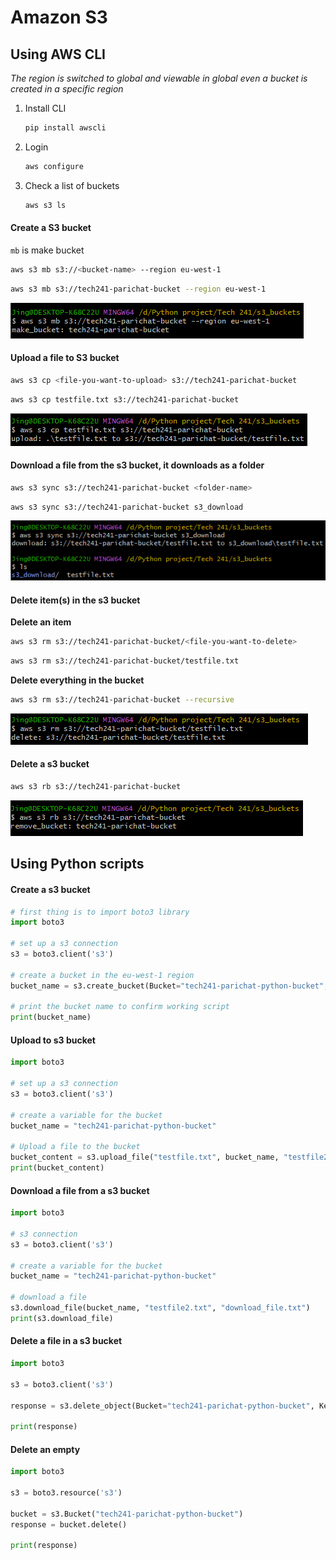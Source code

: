 # Amazon S3 
## Using AWS CLI
_The region is switched to global and viewable in global even a bucket is created in a specific region_
1) Install CLI
   ```bash
   pip install awscli
   ```
2) Login 
   ```bash
   aws configure
   ``` 
3) Check a list of buckets
   ```bash
   aws s3 ls    
   ``` 

#### Create a S3 bucket
`mb` is make bucket
```bash
aws s3 mb s3://<bucket-name> --region eu-west-1
```
```bash
aws s3 mb s3://tech241-parichat-bucket --region eu-west-1
```
![create_bucket](screenshots/create_bucket.png)

#### Upload a file to S3 bucket
```bash
aws s3 cp <file-you-want-to-upload> s3://tech241-parichat-bucket
```
```bash
aws s3 cp testfile.txt s3://tech241-parichat-bucket
```
![upload_bucket](screenshots/upload_bucket.png)

#### Download a file from the s3 bucket, it downloads as a folder
```bash
aws s3 sync s3://tech241-parichat-bucket <folder-name>
```
```bash
aws s3 sync s3://tech241-parichat-bucket s3_download
```
![download_bucket](screenshots/download_bucket.png)

#### Delete item(s) in the s3 bucket
**Delete an item**
```bash
aws s3 rm s3://tech241-parichat-bucket/<file-you-want-to-delete>
```
```bash
aws s3 rm s3://tech241-parichat-bucket/testfile.txt
```
**Delete everything in the bucket**
```bash
aws s3 rm s3://tech241-parichat-bucket --recursive
```
![delete_file](screenshots/delete_file.png)

#### Delete a s3 bucket
```bash
aws s3 rb s3://tech241-parichat-bucket
```
![delete_bucket](screenshots/delete_bucket.png)

## Using Python scripts
#### Create a s3 bucket
```python
# first thing is to import boto3 library
import boto3

# set up a s3 connection
s3 = boto3.client('s3')

# create a bucket in the eu-west-1 region
bucket_name = s3.create_bucket(Bucket="tech241-parichat-python-bucket", CreateBucketConfiguration={"LocationConstraint":"eu-west-1"})

# print the bucket name to confirm working script
print(bucket_name)
```

#### Upload to s3 bucket
```python
import boto3

# set up a s3 connection
s3 = boto3.client('s3')

# create a variable for the bucket
bucket_name = "tech241-parichat-python-bucket"

# Upload a file to the bucket
bucket_content = s3.upload_file("testfile.txt", bucket_name, "testfile2.txt")
print(bucket_content)
```

#### Download a file from a s3 bucket
```python
import boto3

# s3 connection
s3 = boto3.client('s3')

# create a variable for the bucket
bucket_name = "tech241-parichat-python-bucket"

# download a file
s3.download_file(bucket_name, "testfile2.txt", "download_file.txt")
print(s3.download_file)
```

#### Delete a file in a s3 bucket
```python
import boto3

s3 = boto3.client('s3')

response = s3.delete_object(Bucket="tech241-parichat-python-bucket", Key="testfile2.txt")

print(response)
```

#### Delete an empty
```python
import boto3

s3 = boto3.resource('s3')

bucket = s3.Bucket("tech241-parichat-python-bucket")
response = bucket.delete()

print(response)
```

